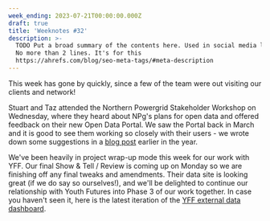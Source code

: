 ```yaml
---
week_ending: 2023-07-21T00:00:00.000Z
draft: true
title: 'Weeknotes #32'
description: >-
  TODO Put a broad summary of the contents here. Used in social media links etc.
  No more than 2 lines. It's for this
  https://ahrefs.com/blog/seo-meta-tags/#meta-description
---
```


This week has gone by quickly, since a few of the team were out visiting our clients and network! 

Stuart and Taz attended the Northern Powergrid Stakeholder Workshop on Wednesday, where they heard about NPg's plans for open data and offered feedback on their new Open Data Portal. We saw the Portal back in March and it is good to see them working so closely with their users - we wrote down some suggestions in a [blog post](https://open-innovations.org/blog/2023-04-17-opinion-improving-data-portal-feedback) earlier in the year. 

We've been heavily in project wrap-up mode this week for our work with YFF. Our final Show & Tell / Review is coming up on Monday so we are finishing off any final tweaks and amendments. Their data site is looking great (if we do say so ourselves!), and we'll be delighted to continue our relationship with Youth Futures into Phase 3 of our work together. In case you haven't seen it, here is the latest iteration of the [YFF external data dashboard](https://data.youthfuturesfoundation.org/).

